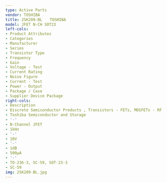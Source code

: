 ```yaml
---
type: Active Parts
vendor: TOSHIBA
title: 2SK209-BL　　TOSHIBA
model: JFET N-CH SOT23
left-cols:
- Product Attributes
- Categories
- Manufacturer
- Series
- Transistor Type
- Frequency
- Gain
- Voltage - Test
- Current Rating
- Noise Figure
- Current - Test
- Power - Output
- Package / Case
- Supplier Device Package
right-cols:
- Description
- Discrete Semiconductor Products , Transistors - FETs, MOSFETs - RF
- Toshiba Semiconductor and Storage
- '-'
- N-Channel JFET
- 1kHz
- '-'
- 10V
- '-'
- 1dB
- 500µA
- '-'
- TO-236-3, SC-59, SOT-23-3
- SC-59
img: 2SK209-BL.jpg
---
```

